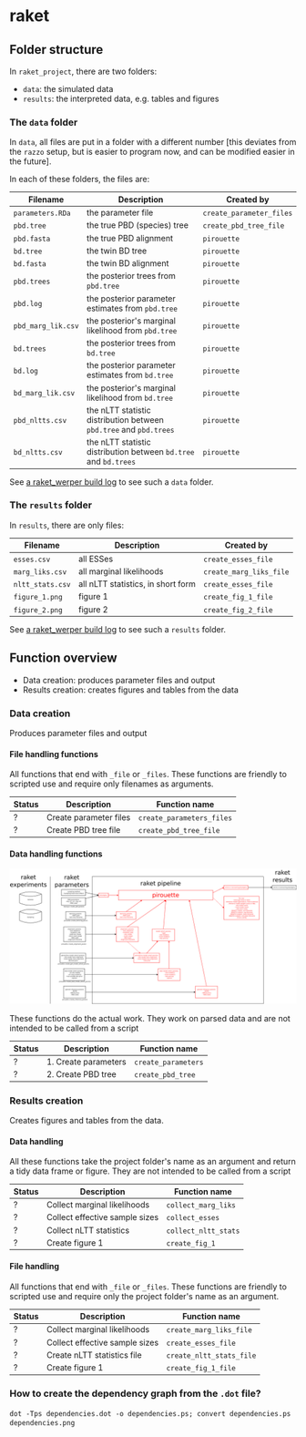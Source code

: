 # raket

## Folder structure

In `raket_project`, there are two folders:

 * `data`: the simulated data
 * `results`: the interpreted data, e.g. tables and figures

### The `data` folder

In `data`, all files are put in a folder with a different number
[this deviates from the `razzo` setup, but is easier to program now, 
and can be modified easier in the future].

In each of these folders, the files are:

Filename|Description|Created by
-------------|---------------------------------------|--------------------------
`parameters.RDa`|the parameter file|`create_parameter_files`
`pbd.tree`|the true PBD (species) tree|`create_pbd_tree_file`
`pbd.fasta`|the true PBD alignment|`pirouette`
`bd.tree`|the twin BD tree|`pirouette`
`bd.fasta`|the twin BD alignment|`pirouette`
`pbd.trees`|the posterior trees from `pbd.tree`|`pirouette`
`pbd.log`|the posterior parameter estimates from `pbd.tree`|`pirouette`
`pbd_marg_lik.csv`|the posterior's marginal likelihood from `pbd.tree`|`pirouette`
`bd.trees`|the posterior trees from `bd.tree`|`pirouette`
`bd.log`|the posterior parameter estimates from `bd.tree`|`pirouette`
`bd_marg_lik.csv`|the posterior's marginal likelihood from `bd.tree`|`pirouette`
`pbd_nltts.csv`|the nLTT statistic distribution between `pbd.tree` and `pbd.trees`|`pirouette`
`bd_nltts.csv`|the nLTT statistic distribution between `bd.tree` and `bd.trees`|`pirouette`

See [a raket_werper build log](https://travis-ci.org/richelbilderbeek/raket_project)
to see such a `data` folder.

### The `results` folder

In `results`, there are only files:

Filename|Description|Created by
-------------|---------------------------------------|--------------------------
`esses.csv`|all ESSes|`create_esses_file`
`marg_liks.csv`|all marginal likelihoods|`create_marg_liks_file`
`nltt_stats.csv`|all nLTT statistics, in short form|`create_esses_file`
`figure_1.png`|figure 1|`create_fig_1_file`
`figure_2.png`|figure 2|`create_fig_2_file`

See [a raket_werper build log](https://travis-ci.org/richelbilderbeek/raket_werper)
to see such a `results` folder.

## Function overview

 * Data creation: produces parameter files and output
 * Results creation: creates figures and tables from the data

### Data creation

Produces parameter files and output

#### File handling functions

All functions that end with `_file` or `_files`.
These functions are friendly to scripted use and
require only filenames as arguments.

Status|Description|Function name
---|---|---
?|Create parameter files|`create_parameters_files`
?|Create PBD tree file|`create_pbd_tree_file`

#### Data handling functions

![Overview of the data handling functions](overview.png)

These functions do the actual work. 
They work on parsed data and are not intended to be called from a script

Status|Description|Function name
---|---|---
?|1. Create parameters|`create_parameters`
?|2. Create PBD tree|`create_pbd_tree`

### Results creation

Creates figures and tables from the data.

#### Data handling

All these functions take the project folder's name as an argument
and return a tidy data frame or figure.
They are not intended to be called from a script

Status|Description|Function name
---|---|---
?|Collect marginal likelihoods|`collect_marg_liks`
?|Collect effective sample sizes|`collect_esses`
?|Collect nLTT statistics|`collect_nltt_stats`
?|Create figure 1|`create_fig_1`

#### File handling

All functions that end with `_file` or `_files`.
These functions are friendly to scripted use and
require only the project folder's name as an argument.

Status|Description|Function name
---|---|---
?|Collect marginal likelihoods|`create_marg_liks_file`
?|Collect effective sample sizes|`create_esses_file`
?|Create nLTT statistics file|`create_nltt_stats_file`
?|Create figure 1|`create_fig_1_file`


### How to create the dependency graph from the `.dot` file?

```
dot -Tps dependencies.dot -o dependencies.ps; convert dependencies.ps dependencies.png
```

